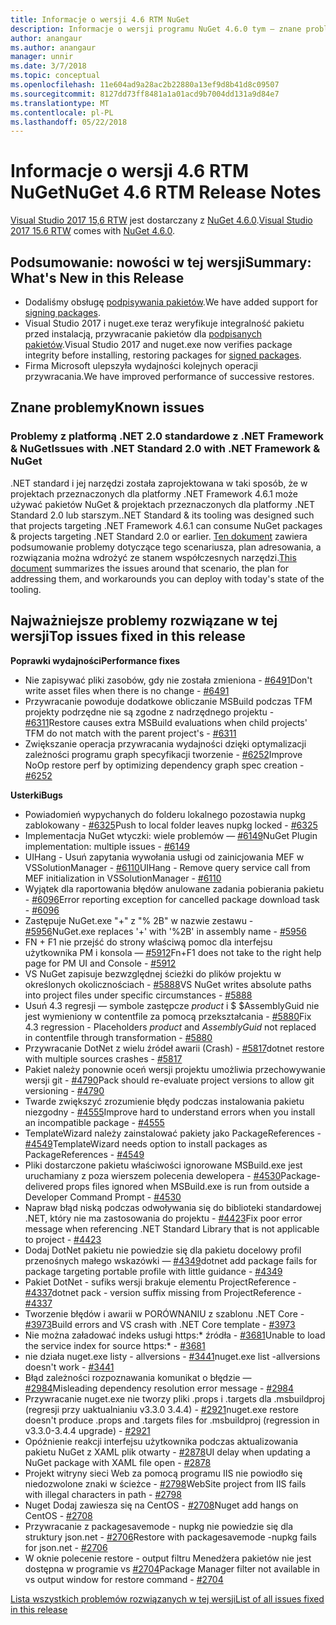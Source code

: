 ```yaml
---
title: Informacje o wersji 4.6 RTM NuGet
description: Informacje o wersji programu NuGet 4.6.0 tym — znane problemy, poprawki, dodatkowe funkcje i dcr.
author: anangaur
ms.author: anangaur
manager: unnir
ms.date: 3/7/2018
ms.topic: conceptual
ms.openlocfilehash: 11e604ad9a28ac2b22880a13ef9d8b41d8c09507
ms.sourcegitcommit: 8127dd73ff8481a1a01acd9b7004dd131a9d84e7
ms.translationtype: MT
ms.contentlocale: pl-PL
ms.lasthandoff: 05/22/2018
---
```

# <a name="nuget-46-rtm-release-notes"></a><span data-ttu-id="eb9e1-103">Informacje o wersji 4.6 RTM NuGet</span><span class="sxs-lookup"><span data-stu-id="eb9e1-103">NuGet 4.6 RTM Release Notes</span></span>

<span data-ttu-id="eb9e1-104">[Visual Studio 2017 15,6 RTW](https://www.visualstudio.com/news/releasenotes/vs2017-relnotes) jest dostarczany z [NuGet 4.6.0](https://dist.nuget.org/win-x86-commandline/v4.6.0/nuget.exe).</span><span class="sxs-lookup"><span data-stu-id="eb9e1-104">[Visual Studio 2017 15.6 RTW](https://www.visualstudio.com/news/releasenotes/vs2017-relnotes) comes with [NuGet 4.6.0](https://dist.nuget.org/win-x86-commandline/v4.6.0/nuget.exe).</span></span>

## <a name="summary-whats-new-in-this-release"></a><span data-ttu-id="eb9e1-105">Podsumowanie: nowości w tej wersji</span><span class="sxs-lookup"><span data-stu-id="eb9e1-105">Summary: What's New in this Release</span></span>

* <span data-ttu-id="eb9e1-106">Dodaliśmy obsługę [podpisywania pakietów](../create-packages/sign-a-package.md).</span><span class="sxs-lookup"><span data-stu-id="eb9e1-106">We have added support for [signing packages](../create-packages/sign-a-package.md).</span></span>
* <span data-ttu-id="eb9e1-107">Visual Studio 2017 i nuget.exe teraz weryfikuje integralność pakietu przed instalacją, przywracanie pakietów dla [podpisanych pakietów](../reference/signed-packages-reference.md).</span><span class="sxs-lookup"><span data-stu-id="eb9e1-107">Visual Studio 2017 and nuget.exe now verifies package integrity before installing, restoring packages for [signed packages](../reference/signed-packages-reference.md).</span></span>
* <span data-ttu-id="eb9e1-108">Firma Microsoft ulepszyła wydajności kolejnych operacji przywracania.</span><span class="sxs-lookup"><span data-stu-id="eb9e1-108">We have improved performance of successive restores.</span></span>

## <a name="known-issues"></a><span data-ttu-id="eb9e1-109">Znane problemy</span><span class="sxs-lookup"><span data-stu-id="eb9e1-109">Known issues</span></span>

### <a name="issues-with-net-standard-20-with-net-framework--nuget"></a><span data-ttu-id="eb9e1-110">Problemy z platformą .NET 2.0 standardowe z .NET Framework & NuGet</span><span class="sxs-lookup"><span data-stu-id="eb9e1-110">Issues with .NET Standard 2.0 with .NET Framework & NuGet</span></span> 

<span data-ttu-id="eb9e1-111">.NET standard i jej narzędzi została zaprojektowana w taki sposób, że w projektach przeznaczonych dla platformy .NET Framework 4.6.1 może używać pakietów NuGet & projektach przeznaczonych dla platformy .NET Standard 2.0 lub starszym.</span><span class="sxs-lookup"><span data-stu-id="eb9e1-111">.NET Standard & its tooling was designed such that projects targeting .NET Framework 4.6.1 can consume NuGet packages & projects targeting .NET Standard 2.0 or earlier.</span></span> <span data-ttu-id="eb9e1-112">[Ten dokument](https://github.com/dotnet/standard/issues/481) zawiera podsumowanie problemy dotyczące tego scenariusza, plan adresowania, a rozwiązania można wdrożyć ze stanem współczesnych narzędzi.</span><span class="sxs-lookup"><span data-stu-id="eb9e1-112">[This document](https://github.com/dotnet/standard/issues/481) summarizes the issues around that scenario, the plan for addressing them, and workarounds you can deploy with today's state of the tooling.</span></span>

## <a name="top-issues-fixed-in-this-release"></a><span data-ttu-id="eb9e1-113">Najważniejsze problemy rozwiązane w tej wersji</span><span class="sxs-lookup"><span data-stu-id="eb9e1-113">Top issues fixed in this release</span></span>

<span data-ttu-id="eb9e1-114">**Poprawki wydajności**</span><span class="sxs-lookup"><span data-stu-id="eb9e1-114">**Performance fixes**</span></span>

* <span data-ttu-id="eb9e1-115">Nie zapisywać pliki zasobów, gdy nie została zmieniona - [#6491](https://github.com/NuGet/Home/issues/6491)</span><span class="sxs-lookup"><span data-stu-id="eb9e1-115">Don't write asset files when there is no change - [#6491](https://github.com/NuGet/Home/issues/6491)</span></span>
* <span data-ttu-id="eb9e1-116">Przywracanie powoduje dodatkowe obliczanie MSBuild podczas TFM projekty podrzędne nie są zgodne z nadrzędnego projektu - [#6311](https://github.com/NuGet/Home/issues/6311)</span><span class="sxs-lookup"><span data-stu-id="eb9e1-116">Restore causes extra MSBuild evaluations when child projects' TFM do not match with the parent project's - [#6311](https://github.com/NuGet/Home/issues/6311)</span></span>
* <span data-ttu-id="eb9e1-117">Zwiększanie operacja przywracania wydajności dzięki optymalizacji zależności programu graph specyfikacji tworzenie - [#6252](https://github.com/NuGet/Home/issues/6252)</span><span class="sxs-lookup"><span data-stu-id="eb9e1-117">Improve NoOp restore perf by optimizing dependency graph spec creation - [#6252](https://github.com/NuGet/Home/issues/6252)</span></span>

<span data-ttu-id="eb9e1-118">**Usterki**</span><span class="sxs-lookup"><span data-stu-id="eb9e1-118">**Bugs**</span></span>

* <span data-ttu-id="eb9e1-119">Powiadomień wypychanych do folderu lokalnego pozostawia nupkg zablokowany - [#6325](https://github.com/NuGet/Home/issues/6325)</span><span class="sxs-lookup"><span data-stu-id="eb9e1-119">Push to local folder leaves nupkg locked - [#6325](https://github.com/NuGet/Home/issues/6325)</span></span>
* <span data-ttu-id="eb9e1-120">Implementacja NuGet wtyczki: wiele problemów — [#6149](https://github.com/NuGet/Home/issues/6149)</span><span class="sxs-lookup"><span data-stu-id="eb9e1-120">NuGet Plugin implementation:  multiple issues - [#6149](https://github.com/NuGet/Home/issues/6149)</span></span>
* <span data-ttu-id="eb9e1-121">UIHang - Usuń zapytania wywołania usługi od zainicjowania MEF w VSSolutionManager - [#6110](https://github.com/NuGet/Home/issues/6110)</span><span class="sxs-lookup"><span data-stu-id="eb9e1-121">UIHang - Remove query service call from MEF initialization in VSSolutionManager - [#6110](https://github.com/NuGet/Home/issues/6110)</span></span>
* <span data-ttu-id="eb9e1-122">Wyjątek dla raportowania błędów anulowane zadania pobierania pakietu - [#6096](https://github.com/NuGet/Home/issues/6096)</span><span class="sxs-lookup"><span data-stu-id="eb9e1-122">Error reporting exception for cancelled package download task - [#6096](https://github.com/NuGet/Home/issues/6096)</span></span>
* <span data-ttu-id="eb9e1-123">Zastępuje NuGet.exe "+" z "% 2B" w nazwie zestawu - [#5956](https://github.com/NuGet/Home/issues/5956)</span><span class="sxs-lookup"><span data-stu-id="eb9e1-123">NuGet.exe replaces '+' with '%2B' in assembly name - [#5956](https://github.com/NuGet/Home/issues/5956)</span></span>
* <span data-ttu-id="eb9e1-124">FN + F1 nie przejść do strony właściwą pomoc dla interfejsu użytkownika PM i konsola — [#5912](https://github.com/NuGet/Home/issues/5912)</span><span class="sxs-lookup"><span data-stu-id="eb9e1-124">Fn+F1 does not take to the right help page for PM UI and Console - [#5912](https://github.com/NuGet/Home/issues/5912)</span></span>
* <span data-ttu-id="eb9e1-125">VS NuGet zapisuje bezwzględnej ścieżki do plików projektu w określonych okolicznościach - [#5888](https://github.com/NuGet/Home/issues/5888)</span><span class="sxs-lookup"><span data-stu-id="eb9e1-125">VS NuGet writes absolute paths into project files under specific circumstances - [#5888](https://github.com/NuGet/Home/issues/5888)</span></span>
* <span data-ttu-id="eb9e1-126">Usuń 4.3 regresji — symbole zastępcze $product$ i $ $AssemblyGuid nie jest wymieniony w contentfile za pomocą przekształcania - [#5880](https://github.com/NuGet/Home/issues/5880)</span><span class="sxs-lookup"><span data-stu-id="eb9e1-126">Fix 4.3 regression - Placeholders $product$ and $AssemblyGuid$ not replaced in contentfile through transformation - [#5880](https://github.com/NuGet/Home/issues/5880)</span></span>
* <span data-ttu-id="eb9e1-127">Przywracanie DotNet z wielu źródeł awarii (Crash) - [#5817](https://github.com/NuGet/Home/issues/5817)</span><span class="sxs-lookup"><span data-stu-id="eb9e1-127">dotnet restore with multiple sources crashes - [#5817](https://github.com/NuGet/Home/issues/5817)</span></span>
* <span data-ttu-id="eb9e1-128">Pakiet należy ponownie oceń wersji projektu umożliwia przechowywanie wersji git - [#4790](https://github.com/NuGet/Home/issues/4790)</span><span class="sxs-lookup"><span data-stu-id="eb9e1-128">Pack should re-evaluate project versions to allow git versioning - [#4790](https://github.com/NuGet/Home/issues/4790)</span></span>
* <span data-ttu-id="eb9e1-129">Twarde zwiększyć zrozumienie błędy podczas instalowania pakietu niezgodny - [#4555](https://github.com/NuGet/Home/issues/4555)</span><span class="sxs-lookup"><span data-stu-id="eb9e1-129">Improve hard to understand errors when you install an incompatible package - [#4555](https://github.com/NuGet/Home/issues/4555)</span></span>
* <span data-ttu-id="eb9e1-130">TemplateWizard należy zainstalować pakiety jako PackageReferences - [#4549](https://github.com/NuGet/Home/issues/4549)</span><span class="sxs-lookup"><span data-stu-id="eb9e1-130">TemplateWizard needs option to install packages as PackageReferences - [#4549](https://github.com/NuGet/Home/issues/4549)</span></span>
* <span data-ttu-id="eb9e1-131">Pliki dostarczone pakietu właściwości ignorowane MSBuild.exe jest uruchamiany z poza wierszem polecenia dewelopera - [#4530](https://github.com/NuGet/Home/issues/4530)</span><span class="sxs-lookup"><span data-stu-id="eb9e1-131">Package-delivered props files ignored when MSBuild.exe is run from outside a Developer Command Prompt - [#4530](https://github.com/NuGet/Home/issues/4530)</span></span>
* <span data-ttu-id="eb9e1-132">Napraw błąd niską podczas odwoływania się do biblioteki standardowej .NET, który nie ma zastosowania do projektu - [#4423](https://github.com/NuGet/Home/issues/4423)</span><span class="sxs-lookup"><span data-stu-id="eb9e1-132">Fix poor error message when referencing .NET Standard Library that is not applicable to project - [#4423](https://github.com/NuGet/Home/issues/4423)</span></span>
* <span data-ttu-id="eb9e1-133">Dodaj DotNet pakietu nie powiedzie się dla pakietu docelowy profil przenośnych małego wskazówki — [#4349](https://github.com/NuGet/Home/issues/4349)</span><span class="sxs-lookup"><span data-stu-id="eb9e1-133">dotnet add package fails for package targeting portable profile with little guidance - [#4349](https://github.com/NuGet/Home/issues/4349)</span></span>
* <span data-ttu-id="eb9e1-134">Pakiet DotNet - sufiks wersji brakuje elementu ProjectReference - [#4337](https://github.com/NuGet/Home/issues/4337)</span><span class="sxs-lookup"><span data-stu-id="eb9e1-134">dotnet pack - version suffix missing from ProjectReference - [#4337](https://github.com/NuGet/Home/issues/4337)</span></span>
* <span data-ttu-id="eb9e1-135">Tworzenie błędów i awarii w PORÓWNANIU z szablonu .NET Core - [#3973](https://github.com/NuGet/Home/issues/3973)</span><span class="sxs-lookup"><span data-stu-id="eb9e1-135">Build errors and VS crash with .NET Core template - [#3973](https://github.com/NuGet/Home/issues/3973)</span></span>
* <span data-ttu-id="eb9e1-136">Nie można załadować indeks usługi https:\* źródła - [#3681](https://github.com/NuGet/Home/issues/3681)</span><span class="sxs-lookup"><span data-stu-id="eb9e1-136">Unable to load the service index for source https:\* - [#3681](https://github.com/NuGet/Home/issues/3681)</span></span>
* <span data-ttu-id="eb9e1-137">nie działa nuget.exe listy - allversions - [#3441](https://github.com/NuGet/Home/issues/3441)</span><span class="sxs-lookup"><span data-stu-id="eb9e1-137">nuget.exe list -allversions doesn't work - [#3441](https://github.com/NuGet/Home/issues/3441)</span></span>
* <span data-ttu-id="eb9e1-138">Błąd zależności rozpoznawania komunikat o błędzie — [#2984](https://github.com/NuGet/Home/issues/2984)</span><span class="sxs-lookup"><span data-stu-id="eb9e1-138">Misleading dependency resolution error message - [#2984](https://github.com/NuGet/Home/issues/2984)</span></span>
* <span data-ttu-id="eb9e1-139">Przywracanie nuget.exe nie tworzy pliki .props i .targets dla .msbuildproj (regresji przy uaktualnianiu v3.3.0 3.4.4) - [#2921](https://github.com/NuGet/Home/issues/2921)</span><span class="sxs-lookup"><span data-stu-id="eb9e1-139">nuget.exe restore doesn't produce .props and .targets files for .msbuildproj (regression in v3.3.0-3.4.4 upgrade) - [#2921](https://github.com/NuGet/Home/issues/2921)</span></span>
* <span data-ttu-id="eb9e1-140">Opóźnienie reakcji interfejsu użytkownika podczas aktualizowania pakietu NuGet z XAML plik otwarty - [#2878](https://github.com/NuGet/Home/issues/2878)</span><span class="sxs-lookup"><span data-stu-id="eb9e1-140">UI delay when updating a NuGet package with XAML file open - [#2878](https://github.com/NuGet/Home/issues/2878)</span></span>
* <span data-ttu-id="eb9e1-141">Projekt witryny sieci Web za pomocą programu IIS nie powiodło się niedozwolone znaki w ścieżce - [#2798](https://github.com/NuGet/Home/issues/2798)</span><span class="sxs-lookup"><span data-stu-id="eb9e1-141">WebSite project from IIS fails with illegal characters in path - [#2798](https://github.com/NuGet/Home/issues/2798)</span></span>
* <span data-ttu-id="eb9e1-142">Nuget Dodaj zawiesza się na CentOS - [#2708](https://github.com/NuGet/Home/issues/2708)</span><span class="sxs-lookup"><span data-stu-id="eb9e1-142">Nuget add hangs on CentOS - [#2708](https://github.com/NuGet/Home/issues/2708)</span></span>
* <span data-ttu-id="eb9e1-143">Przywracanie z packagesavemode - nupkg nie powiedzie się dla struktury json.net - [#2706](https://github.com/NuGet/Home/issues/2706)</span><span class="sxs-lookup"><span data-stu-id="eb9e1-143">Restore with packagesavemode -nupkg fails for json.net - [#2706](https://github.com/NuGet/Home/issues/2706)</span></span>
* <span data-ttu-id="eb9e1-144">W oknie polecenie restore - output filtru Menedżera pakietów nie jest dostępna w programie vs [#2704](https://github.com/NuGet/Home/issues/2704)</span><span class="sxs-lookup"><span data-stu-id="eb9e1-144">Package Manager filter not available in vs output window for restore command - [#2704](https://github.com/NuGet/Home/issues/2704)</span></span>

[<span data-ttu-id="eb9e1-145">Lista wszystkich problemów rozwiązanych w tej wersji</span><span class="sxs-lookup"><span data-stu-id="eb9e1-145">List of all issues fixed in this release</span></span>](https://github.com/NuGet/Home/issues?q=is%3Aissue+is%3Aclosed+milestone%3A%224.6")
